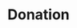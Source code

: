 ---
title: Donation
sections:
  - type: hero_section
    title: Thanks to our clients, we are able to give back to our community.
    align: center
    image: images/homepage.gif
    image_alt: Hero placeholder image
    image_position: right
    has_background: true
    background:
      background_color: blue
      background_image_opacity: 20
      background_image_size: auto
      background_image_repeat: repeat
  - type: features_section
    features:
      - content: Software For Love is a non-profit organization that focuses on providing software solutions. We are a team of young professionals who are passionate about technology and seek to give back to our community. We seek to develop software for clients in return for a charitable contribution, or a charitable service provided by an organization.
        align: left
        image_group:
          - image: images/Actua Logo.png
            image_alt: Actua Logo
          - image: images/True North Aid Logo.png
            image_alt: True North Aid Logo
          - image: images/NWAC Logo.png
            image_alt: Native Women's Association of Canada Logo
          - image: images/CRE Logo.png
            image_alt: Canadian Roots Exchange Logo
        image_position: right
  - type: donation_form
template: advanced
---